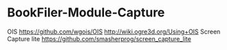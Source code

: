 # BookFiler-Module-Capture

OIS
https://github.com/wgois/OIS
http://wiki.ogre3d.org/Using+OIS
Screen Capture lite
https://github.com/smasherprog/screen_capture_lite
